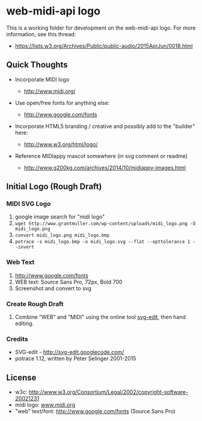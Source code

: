 # web-midi-api logo

This is a working folder for development on the
web-midi-api logo.  For more information, see this thread:

- https://lists.w3.org/Archives/Public/public-audio/2015AprJun/0018.html

## Quick Thoughts

- Incorporate MIDI logo
  - http://www.midi.org/

- Use open/free fonts for anything else:
  - http://www.google.com/fonts

- Incorporate HTML5 branding / creative and possibly add to the "builder" here:
  - http://www.w3.org/html/logo/

- Reference MIDIappy mascot somewhere (in svg comment or readme)
  - http://www.g200kg.com/archives/2014/10/midiappy-images.html


## Initial Logo (Rough Draft)

### MIDI SVG Logo

1. google image search for "midi logo"
2. `wget http://www.grantmuller.com/wp-content/uploads/midi_logo.png -O midi_logo.png`
3. `convert midi_logo.png midi_logo.bmp`
4. `potrace -s midi_logo.bmp -o midi_logo.svg --flat --opttolerance 1 --invert`

### Web Text

1. http://www.google.com/fonts
2. WEB text: Source Sans Pro, 72px, Bold 700
3. Screenshot and convert to svg

### Create Rough Draft

1. Combine "WEB" and "MIDI" using the online tool
   [svg-edit](http://svg-edit.googlecode.com/), then hand editing.

### Credits

- SVG-edit - http://svg-edit.googlecode.com/
- potrace 1.12, written by Peter Selinger 2001-2015


## License

- w3c: http://www.w3.org/Consortium/Legal/2002/copyright-software-20021231
- midi logo: www.midi.org
- "web" text/font: http://www.google.com/fonts (Source Sans Pro)

